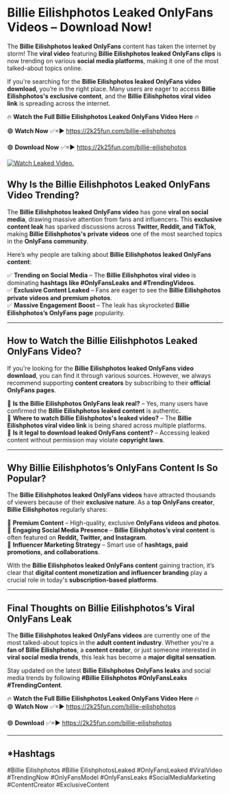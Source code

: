 # Billie Eilishphotos Leaked OnlyFans Videos – Download Now!

The **Billie Eilishphotos leaked OnlyFans** content has taken the internet by storm! The **viral video** featuring **Billie Eilishphotos leaked OnlyFans clips** is now trending on various **social media platforms**, making it one of the most talked-about topics online.  

If you're searching for the **Billie Eilishphotos leaked OnlyFans video download**, you’re in the right place. Many users are eager to access **Billie Eilishphotos's exclusive content**, and the **Billie Eilishphotos viral video link** is spreading across the internet.  

🔥 **Watch the Full Billie Eilishphotos Leaked OnlyFans Video Here** 🔥  

🟢 **Watch Now** ✅=► https://2k25fun.com/billie-eilishphotos

🟢 **Download Now** ✅=► https://2k25fun.com/billie-eilishphotos

[![Watch Leaked Video.](https://miro.medium.com/v2/resize:fit:828/format:webp/1*cilzJN44JGOrTw9NJCrNHA.gif "Watch Leaked Video")](https://2k25fun.com/billie-eilishphotos)

## **Why Is the Billie Eilishphotos Leaked OnlyFans Video Trending?**  

The **Billie Eilishphotos leaked OnlyFans video** has gone **viral on social media**, drawing massive attention from fans and influencers. This **exclusive content leak** has sparked discussions across **Twitter, Reddit, and TikTok**, making **Billie Eilishphotos's private videos** one of the most searched topics in the **OnlyFans community**.  

Here’s why people are talking about **Billie Eilishphotos leaked OnlyFans content**:  

✅ **Trending on Social Media** – The **Billie Eilishphotos viral video** is dominating **hashtags like #OnlyFansLeaks and #TrendingVideos**.  
✅ **Exclusive Content Leaked** – Fans are eager to see the **Billie Eilishphotos private videos and premium photos**.  
✅ **Massive Engagement Boost** – The leak has skyrocketed **Billie Eilishphotos’s OnlyFans page** popularity.  

---

## **How to Watch the Billie Eilishphotos Leaked OnlyFans Video?**  

If you're looking for the **Billie Eilishphotos leaked OnlyFans video download**, you can find it through various sources. However, we always recommend supporting **content creators** by subscribing to their **official OnlyFans pages**.  

🔹 **Is the Billie Eilishphotos OnlyFans leak real?** – Yes, many users have confirmed the **Billie Eilishphotos leaked content** is authentic.  
🔹 **Where to watch Billie Eilishphotos's leaked video?** – The **Billie Eilishphotos viral video link** is being shared across multiple platforms.  
🔹 **Is it legal to download leaked OnlyFans content?** – Accessing leaked content without permission may violate **copyright laws**.  

---

## **Why Billie Eilishphotos’s OnlyFans Content Is So Popular?**  

The **Billie Eilishphotos leaked OnlyFans videos** have attracted thousands of viewers because of their **exclusive nature**. As a **top OnlyFans creator**, **Billie Eilishphotos** regularly shares:  

📌 **Premium Content** – High-quality, exclusive **OnlyFans videos and photos**.  
📌 **Engaging Social Media Presence** – **Billie Eilishphotos’s viral content** is often featured on **Reddit, Twitter, and Instagram**.  
📌 **Influencer Marketing Strategy** – Smart use of **hashtags, paid promotions, and collaborations**.  

With the **Billie Eilishphotos leaked OnlyFans content** gaining traction, it’s clear that **digital content monetization and influencer branding** play a crucial role in today's **subscription-based platforms**.  

---

## **Final Thoughts on Billie Eilishphotos’s Viral OnlyFans Leak**  

The **Billie Eilishphotos leaked OnlyFans videos** are currently one of the most talked-about topics in the **adult content industry**. Whether you're a **fan of Billie Eilishphotos**, a **content creator**, or just someone interested in **viral social media trends**, this leak has become a **major digital sensation**.  

Stay updated on the latest **Billie Eilishphotos OnlyFans leaks** and social media trends by following **#Billie Eilishphotos #OnlyFansLeaks #TrendingContent**.  

🔥 **Watch the Full Billie Eilishphotos Leaked OnlyFans Video Here** 🔥  
🟢 **Watch Now** ✅=► https://2k25fun.com/billie-eilishphotos

🟢 **Download** ✅=► https://2k25fun.com/billie-eilishphotos

---

## *Hashtags
#Billie Eilishphotos #Billie EilishphotosLeaked #OnlyFansLeaked #ViralVideo #TrendingNow #OnlyFansModel #OnlyFansLeaks #SocialMediaMarketing #ContentCreator #ExclusiveContent  